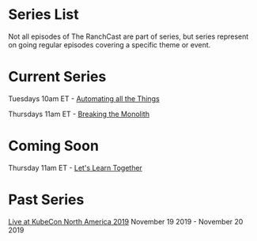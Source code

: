 # Series List

Not all episodes of The RanchCast are part of series, but series represent on going regular episodes covering a specific theme or event.

# Current Series

Tuesdays 10am ET - [Automating all the Things](automating-all-the-things/README.md)

Thursdays 11am ET - [Breaking the Monolith](breaking-the-monolith/README.md) 

# Coming Soon

Thursday 11am ET - [Let's Learn Together](lets-learn-together/README.md)

# Past Series

[Live at KubeCon North America 2019](kubecon-north-america-2019/README.md) November 19 2019 - November 20 2019
